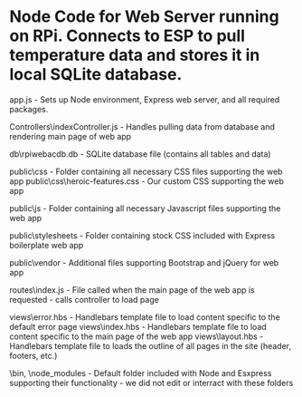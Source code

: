 # Node Code for Web Server running on RPi. Connects to ESP to pull temperature data and stores it in local SQLite database.

app.js - Sets up Node environment, Express web server, and all required packages.

Controllers\indexController.js - Handles pulling data from database and rendering main page of web app

db\rpiwebacdb.db - SQLite database file (contains all tables and data)

public\css - Folder containing all necessary CSS files supporting the web app
public\css\heroic-features.css - Our custom CSS supporting the web app

public\js - Folder containing all necessary Javascript files supporting the web app

public\stylesheets - Folder containing stock CSS included with Express boilerplate web app

public\vendor - Additional files supporting Bootstrap and jQuery for web app

routes\index.js - File called when the main page of the web app is requested - calls controller to load page

views\error.hbs - Handlebars template file to load content specific to the default error page
views\index.hbs - Handlebars template file to load content specific to the main page of the web app
views\layout.hbs - Handlebars template file to loads the outline of all pages in the site (header, footers, etc.)

\bin, \node_modules - Default folder included with Node and Esxpress supporting their functionality - we did not edit or interract with these folders
